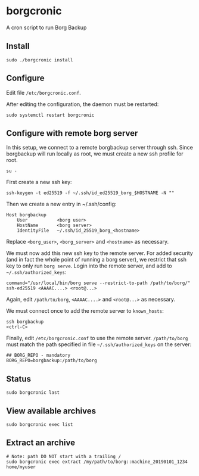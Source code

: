 # borgcronic
A cron script to run Borg Backup

## Install

    sudo ./borgcronic install

## Configure
Edit file `/etc/borgcronic.conf`.

After editing the configuration, the daemon must be restarted:

    sudo systemctl restart borgcronic

## Configure with remote borg server

In this setup, we connect to a remote borgbackup server through ssh.
Since borgbackup will run locally as root, we must create a new ssh profile
for root.

    su -

First create a new ssh key:

    ssh-keygen -t ed25519 -f ~/.ssh/id_ed25519_borg_$HOSTNAME -N ""

Then we create a new entry in ~/.ssh/config:

    Host borgbackup
        User           <borg user>
        HostName       <borg server>
        IdentityFile   ~/.ssh/id_25519_borg_<hostname>

Replace `<borg_user>`, `<borg_server>` and `<hostname>` as necessary.

We must now add this new ssh key to the remote server. For added security (and in fact
the whole point of running a borg server), we restrict that ssh key to only run <code>borg serve</code>. 
Login into the remote server, and add to `~/.ssh/authorized_keys`:

    command="/usr/local/bin/borg serve --restrict-to-path /path/to/borg/" ssh-ed25519 <AAAAC....> <root@...>

Again, edit `/path/to/borg`, `<AAAAC....>` and `<root@...>` as necessary. 

We must connect once to add the remote server to `known_hosts`:

    ssh borgbackup
    <ctrl-C>

Finally, edit `/etc/borgcronic.conf` to use the remote server. `/path/to/borg` must match
the path specified in file `~/.ssh/authorized_keys` on the server:

    ## BORG_REPO - mandatory
    BORG_REPO=borgbackup:/path/to/borg

## Status

    sudo borgcronic last

## View available archives

    sudo borgcronic exec list

## Extract an archive

    # Note: path DO NOT start with a trailing /
    sudo borgcronic exec extract /my/path/to/borg::machine_20190101_1234 home/myuser
